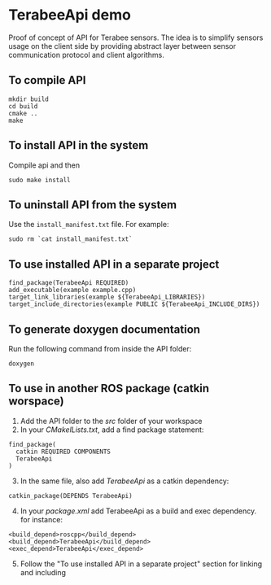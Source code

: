 # TerabeeApi demo

Proof of concept of API for Terabee sensors. The idea is to simplify sensors usage on the client side by providing abstract layer between sensor communication protocol and client algorithms.

## To compile API

```
mkdir build
cd build
cmake ..
make
```

## To install API in the system

Compile api and then

```
sudo make install
```

## To uninstall API from the system

Use the `install_manifest.txt` file. For example:

```
sudo rm `cat install_manifest.txt`
```

## To use installed API in a separate project

```
find_package(TerabeeApi REQUIRED)
add_executable(example example.cpp)
target_link_libraries(example ${TerabeeApi_LIBRARIES})
target_include_directories(example PUBLIC ${TerabeeApi_INCLUDE_DIRS})
```

## To generate doxygen documentation

Run the following command from inside the API folder:
```
doxygen
```

## To use in another ROS package (catkin worspace)

1. Add the API folder to the *src* folder of your workspace
2. In your *CMakelLists.txt*, add a find package statement:
```
find_package(
  catkin REQUIRED COMPONENTS
  TerabeeApi
)
```
3. In the same file, also add *TerabeeApi* as a catkin dependency:
```
catkin_package(DEPENDS TerabeeApi)
```
4. In your *package.xml* add TerabeeApi as a build and exec dependency. for instance:
```
<build_depend>roscpp</build_depend>
<build_depend>TerabeeApi</build_depend>
<exec_depend>TerabeeApi</exec_depend>
```
5. Follow the "To use installed API in a separate project" section for linking and including